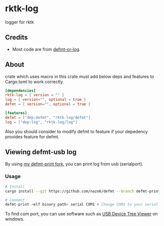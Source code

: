 # rktk-log

logger for rktk

## Credits

- Most code are from [defmt-or-log](https://github.com/t-moe/defmt-or-log).

## About

crate which uses macro in this crate must add below deps and features to
Cargo.toml to work correctly.

```toml
[dependencies]
rktk-log = { version = "" }
log = { version="", optional = true }
defmt = { version="", optional = true }

[features]
defmt = ["dep:defmt", "rktk-log/defmt"]
log = ["dep:log", "rktk-log/log"]
```

Also you should consider to modify defmt to feature if your depedency provides
feature for defmt.

## Viewing defmt-usb log

By using
[my defmt-print fork](https://github.com/nazo6/defmt/tree/defmt-print-serial),
you can print log from usb (serialport).

### Usage

```sh
# Install
cargo install --git https://github.com/nazo6/defmt --branch defmt-print-serial defmt-print

# Connect
defmt-print <elf binary path> serial COM1 # Change COM1 to your serial port
```

To find com port, you can use software such as
[USB Device Tree Viewer](https://www.uwe-sieber.de/usbtreeview_e.html) on
windows.
